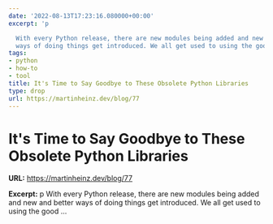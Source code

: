 ```yaml
---
date: '2022-08-13T17:23:16.080000+00:00'
excerpt: 'p

  With every Python release, there are new modules being added and new and better
  ways of doing things get introduced. We all get used to using the good ...'
tags:
- python
- how-to
- tool
title: It's Time to Say Goodbye to These Obsolete Python Libraries
type: drop
url: https://martinheinz.dev/blog/77
---
```


# It's Time to Say Goodbye to These Obsolete Python Libraries

**URL:** https://martinheinz.dev/blog/77

**Excerpt:** p
With every Python release, there are new modules being added and new and better ways of doing things get introduced. We all get used to using the good ...
